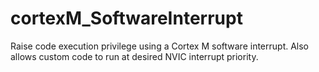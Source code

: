 # cortexM_SoftwareInterrupt
Raise code execution privilege using a Cortex M software interrupt. Also allows custom code to run at desired NVIC interrupt priority.
